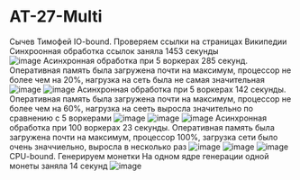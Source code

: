 # AT-27-Multi
Сычев Тимофей
IO-bound. Проверяем ссылки на страницах Википедии
Синхроонная обработка ссылок заняла 1453 секунды  
![image](https://user-images.githubusercontent.com/72296553/143772853-5d352528-5d56-4ac7-8c2a-72bd8deeec74.png)
Асинхронная обработка при 5 воркерах 285 секунд. Оперативная память была загружена почти на максимум, процессор не более чем на 20%, нагрузка на сеть была не самая значительная
![image](https://user-images.githubusercontent.com/72296553/143775182-54cd8a72-ae27-4b2a-aad1-f9ec9c3426f1.png)
![image](https://user-images.githubusercontent.com/72296553/143775194-60d9afb0-b1f9-4b45-b72e-b253868eb72e.png)
Асинхронная обработка при 5 воркерах 142 секунды. Оперативная память была загружена почти на максимум, процессор не более чем на 60%, нагрузка на сееть выросла значительно по сравнению с 5 воркерами
![image](https://user-images.githubusercontent.com/72296553/143775240-26b25f77-b53d-477d-bd19-67a0a99f0d38.png)
![image](https://user-images.githubusercontent.com/72296553/143775252-e8f4c41e-0ec0-41cf-959d-baf9794fe126.png)
![image](https://user-images.githubusercontent.com/72296553/143775258-02617e72-a49e-4ff7-9d94-28c3e59d2c33.png)
Асинхронная обработка при 100 воркерах 23 секунды. Оперативная память была загружена почти на максимум, процессор 100%, загрузка сети было очень значчиельно, выросла в несколько раз
![image](https://user-images.githubusercontent.com/72296553/143775377-2e740a62-a502-4a6f-af36-5f572ac9a872.png)
![image](https://user-images.githubusercontent.com/72296553/143775388-9503664f-b82b-47ef-b545-7c9fce5c292a.png)
![image](https://user-images.githubusercontent.com/72296553/143775400-566e0d25-c95a-4edd-814f-52f9d5c6f8ea.png)
CPU-bound. Генерируем монетки
На одном ядре генерации одной монеты заняла 14 секунд
![image](https://user-images.githubusercontent.com/72296553/143775873-9b93e2a4-2b01-4544-9210-9580a9643bd9.png)
